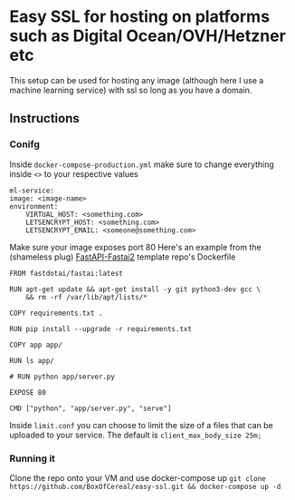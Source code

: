 # Easy SSL for hosting on platforms such as Digital Ocean/OVH/Hetzner etc

This setup can be used for hosting any image (although here I use a machine learning service) with ssl so long as you have a domain.

## Instructions

### Conifg

Inside `docker-compose-production.yml` make sure to change everything inside `<>` to your respective values

```
ml-service:
image: <image-name>
environment:
    VIRTUAL_HOST: <something.com>
    LETSENCRYPT_HOST: <something.com>
    LETSENCRYPT_EMAIL: <someone@something.com>
```

Make sure your image exposes port 80 Here's an example from the (shameless plug) [FastAPI-Fastai2](https://github.com/BoxOfCereal/FastAPI-Fastai2) template repo's Dockerfile

```
FROM fastdotai/fastai:latest

RUN apt-get update && apt-get install -y git python3-dev gcc \
    && rm -rf /var/lib/apt/lists/*

COPY requirements.txt .

RUN pip install --upgrade -r requirements.txt

COPY app app/

RUN ls app/

# RUN python app/server.py

EXPOSE 80

CMD ["python", "app/server.py", "serve"]
```

Inside `limit.conf` you can choose to limit the size of a files that can be uploaded to your service. The default is `client_max_body_size 25m;`

### Running it

Clone the repo onto your VM and use docker-compose up
`git clone https://github.com/BoxOfCereal/easy-ssl.git && docker-compose up -d`
